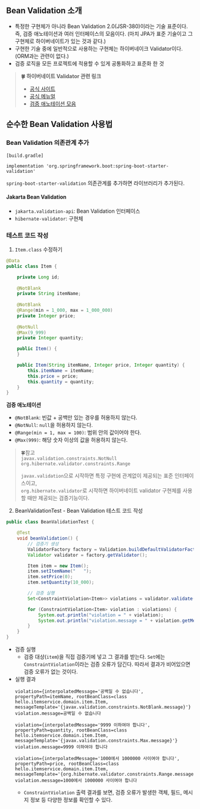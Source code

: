 ## Bean Validation 소개
- 특정한 구현체가 아니라 Bean Validation 2.0(JSR-380)이라는 기술 표준이다. 즉, 검증 애노테이션과 여러 인터페이스의 모음이다. (마치 JPA가 표준 기술이고 그 구현체로 하이버네이트가 있는 것과 같다.)
- 구현한 기술 중에 일반적으로 사용하는 구현체는 하이버네이크 Validator이다. (ORM과는 관련이 없다.)
- 검증 로직을 모든 프로젝트에 적용할 수 있게 공통화하고 표준화 한 것

> **🍀 하이버네이트 Validator 관련 링크**  
> - [공식 사이트](http://hibernate.org/validator/)
> - [공식 메뉴얼](https://docs.jboss.org/hibernate/validator/6.2/reference/en-US/html_single/)
> - [검증 애노테이션 모음](https://docs.jboss.org/hibernate/validator/6.2/reference/en-US/html_single/#validator-defineconstraints-spec)

## 순수한 Bean Validation 사용법
### Bean Validation 의존관계 추가
```properties
[build.gradle]

implementation 'org.springframework.boot:spring-boot-starter-validation'
```
`spring-boot-starter-validation` 의존관계를 추가하면 라이브러리가 추가된다.
#### Jakarta Bean Validation
- `jakarta.validation-api`: Bean Validation 인터페이스
- `hibernate-validator`: 구현체

### 테스트 코드 작성
1. `Item.class` 수정하기
```java
@Data
public class Item {

    private Long id;
    
    @NotBlank
    private String itemName;
    
    @NotBlank
    @Range(min = 1_000, max = 1_000_000)
    private Integer price;
    
    @NotNull
    @Max(9_999)
    private Integer quantity;

    public Item() {
    }

    public Item(String itemName, Integer price, Integer quantity) {
        this.itemName = itemName;
        this.price = price;
        this.quantity = quantity;
    }
}
```
**검증 애노테이션**
- `@NotBlank`: 빈값 + 공백만 있는 경우를 허용하지 않는다.
- `@NotNull`: `null`을 허용하지 않는다.
- `@Range(min = 1, max = 100)`: 범위 안의 값이어야 한다.
- `@Max(999)`: 해당 숫자 이상의 값을 허용하지 않는다.

> 🍀참고  
> `javax.validation.constraints.NotNull`  
> `org.hibernate.validator.constraints.Range`  
>   
> `javax.validation`으로 시작하면 특정 구현에 관계없이 제공되는 표준 인터페이스이고,   
> `org.hibernate.validator`로 시작하면 하이버네이트 validator 구현체를 사용할 때만 제공되는 검증기능이다.
2. BeanValidationTest - Bean Validation 테스트 코드 작성
```java
public class BeanValidationTest {

    @Test
    void beanValidation() {
        // 검증기 생성
        ValidatorFactory factory = Validation.buildDefaultValidatorFactory();
        Validator validator = factory.getValidator();

        Item item = new Item();
        item.setItemName("   ");
        item.setPrice(0);
        item.setQuantity(10_000);

        // 검증 실행
        Set<ConstraintViolation<Item>> violations = validator.validate(item);

        for (ConstraintViolation<Item> violation : violations) {
            System.out.println("violation = " + violation);
            System.out.println("violation.message = " + violation.getMessage());
        }
    }
}
```
- 검증 실행
  - 검증 대상(`item`)을 직접 검증기에 넣고 그 결과를 받는다. `Set`에는 `ConstraintViolation`이라는 검증 오류가 담긴다.
따라서 결과가 비어있으면 검증 오류가 없는 것이다.
- 실행 결과
    ```text
    violation={interpolatedMessage='공백일 수 없습니다', propertyPath=itemName, rootBeanClass=class hello.itemservice.domain.item.Item, messageTemplate='{javax.validation.constraints.NotBlank.message}'}
    violation.message=공백일 수 없습니다
    
    violation={interpolatedMessage='9999 이하여야 합니다', propertyPath=quantity, rootBeanClass=class hello.itemservice.domain.item.Item, messageTemplate='{javax.validation.constraints.Max.message}'}
    violation.message=9999 이하여야 합니다
    
    violation={interpolatedMessage='1000에서 1000000 사이여야 합니다', propertyPath=price, rootBeanClass=class hello.itemservice.domain.item.Item, messageTemplate='{org.hibernate.validator.constraints.Range.message}'}
    violation.message=1000에서 1000000 사이여야 합니다
    ```
    - `ConstraintViolation` 출력 결과를 보면, 검증 오류가 발생한 객체, 필드, 메시지 정보 등 다양한 정보를 확인할 수 있다.